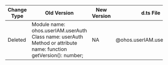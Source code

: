 | Change Type | Old Version | New Version | d.ts File |
| ---- | ------ | ------ | -------- |
|Deleted|Module name: ohos.userIAM.userAuth<br>Class name: userAuth<br>Method or attribute name: function getVersion(): number;|NA|@ohos.userIAM.userAuth.d.ts|
